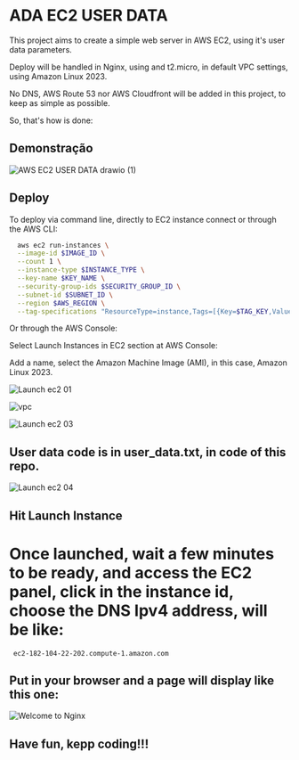 # ADA EC2 USER DATA

This project aims to create a simple web server in AWS EC2, using it's user data parameters.

Deploy will be handled in Nginx, using and t2.micro, in default VPC settings, using Amazon Linux 2023.

No DNS, AWS Route 53 nor AWS Cloudfront will be added in this project, to keep as simple as possible.

So, that's how is done:




## Demonstração

![AWS EC2 USER DATA drawio (1)](https://github.com/user-attachments/assets/ce8e975a-3b8e-4fd1-8213-6f2e572d0e01)




## Deploy

To deploy via command line, directly to EC2 instance connect or through the AWS CLI:

```bash
  aws ec2 run-instances \
  --image-id $IMAGE_ID \
  --count 1 \
  --instance-type $INSTANCE_TYPE \
  --key-name $KEY_NAME \
  --security-group-ids $SECURITY_GROUP_ID \
  --subnet-id $SUBNET_ID \
  --region $AWS_REGION \
  --tag-specifications "ResourceType=instance,Tags=[{Key=$TAG_KEY,Value=$TAG_VALUE}]"
```

Or through the AWS Console:

Select Launch Instances in EC2 section at AWS Console:

Add a name, select the Amazon Machine Image (AMI), in this case, Amazon Linux 2023.

![Launch ec2 01](https://github.com/user-attachments/assets/61f08ba7-21c3-4f2f-bfe1-c7963fce7aca)

![vpc](https://github.com/user-attachments/assets/2839bc87-98e6-430a-ade8-a0fbd02675cd)

![Launch ec2 03](https://github.com/user-attachments/assets/df6b57ae-0d12-4810-ac22-4f6d18a916c0)

## User data code is in user_data.txt, in code of this repo.

![Launch ec2 04](https://github.com/user-attachments/assets/983d2db7-9293-4cd7-a8f4-e5b65ec679ba)

## Hit Launch Instance

# Once launched, wait a few minutes to be ready, and access the EC2 panel, click in the instance id, choose the DNS Ipv4 address, will be like:

```http
 ec2-182-104-22-202.compute-1.amazon.com
```
## Put in your browser and a page will display like this one:

![Welcome to Nginx](https://github.com/user-attachments/assets/2268b396-9ab6-4648-98d3-936cec88dc23)

## Have fun, kepp coding!!!
